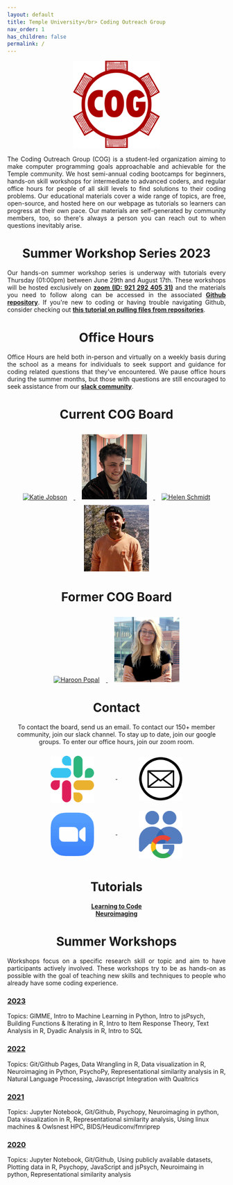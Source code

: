```yaml
---
layout: default
title: Temple University</br> Coding Outreach Group
nav_order: 1
has_children: false
permalink: /
---
```

<div style="text-align: center;">
	<img src="/assets/images/COG_Color.png" alt="COG Logo" style="margin: 0px 0px 0px 0px;" width="200"/>
</div>
<p style="text-align: justify;">The Coding Outreach Group (COG) is a student-led organization aiming to make computer programming goals approachable and achievable for the Temple community. We host semi-annual coding bootcamps for beginners, hands-on skill workshops for intermediate to advanced coders, and regular office hours for people of all skill levels to find solutions to their coding problems. Our educational materials cover a wide range of topics, are free, open-source, and hosted here on our webpage as tutorials so learners can progress at their own pace. Our materials are self-generated by community members, too, so there's always a person you can reach out to when questions inevitably arise.</p>   

<h1 style="text-align: center;">Summer Workshop Series 2023</h1>

<p style="text-align: justify;">Our hands-on summer workshop series is underway with tutorials every Thursday (01:00pm) between June 29th and August 17th. These workshops will be hosted exclusively on <a href="https://temple.zoom.us/j/92129240531"><strong>zoom (ID: 921 292 405 31)</strong></a> and the materials you need to follow along can be accessed in the associated <a href="https://github.com/TU-Coding-Outreach-Group/cog_summer_workshops_2023/blob/master/README.md"><strong>Github repository</strong></a>. If you're new to coding or having trouble navigating Github, consider checking out <a href="https://blog.hubspot.com/website/download-from-github"><strong>this tutorial on pulling files from repositories</strong></a>.</p>

<h1 style="text-align: center;">Office Hours</h1>

<p style="text-align: justify;">Office Hours are held both in-person and virtually on a weekly basis during the school as a means for individuals to seek support and guidance for coding related questions that they've encountered. We pause office hours during the summer months, but those with questions are still encouraged to seek assistance from our <a href="https://tucodingoutreachgroup.slack.com/"><strong>slack community</strong></a>.</p>

<!------------------ The message that we used when we were on strike; leaving it in the code in case admin gets dumb again --------------------------->

<!-- <div style="text-align: center;">
	<img src="/assets/images/TUGSA_Color.png" alt="When We Fight, We Win" align="middle" style="margin: 20px 20px 20px 20px;"  width="200"/>
</div> -->

<!-- <p style="text-align: center;"> On January 31st, 2023, the Temple University Graduate Students' Association announced an indefinite strike in response to stagnated negotiations with Temple's administration. Because COG has been founded, directed, and operated entirely by graduate students volunteering their labor due to a passion for community and education, TUGSA's mission is indivisibly tied to our mission. As such, all labor beyond that which is required for the fulfillment of any one individual's degree will cease until TUGSA wins their strike. This unfortuantely includes our weekly office hours. Until graduate students are adequately compensated for their labor, Temple is failing to fulfill it's promise to champion diversity, equity, and inclusion related issues. We look forward to resuming office hours and continuing to build our supportive, vibrant programming and research community once a fair contract has been reached. Please send an email to our <a href="mailto:union@tugsa.org"><i>executive board</i></a> or visit our website at <a href="https://tugsa.org">tugsa.org</a> to learn how you can show your support. Also, considering donating to our <a href="https://tugsa.betterworld.org/campaigns/tugsa-strike-fund">strike fund</a>.</p>

<h1 style="text-align: center;"><b>When We Fight, We Win</b></h1>  -->

<!-- -------------------------------------------------------------------------------------------------------------------------------------------------->

<!-- The message we usually put up during the school year -->

<!-- <p style="text-align: center;">You can attend in-person (Weiss 645) or via <a href="https://temple.zoom.us/j/97809988629"><strong>zoom</strong></a>.</p> -->

<!-- ----------------------------------------------------- -->
<h1 style="text-align: center;">Current COG Board</h1>
<div style="text-align: center;">   
   <a href="https://kjobson-neuro.github.io/"> 
	<img src="/assets/images/KatieJobson.jpg" alt="Katie Jobson" style="margin: 10px 15px 00px 15px;" width="150"/>
   </a>
   <a href="https://wj-mitchell.github.io"> 
	<img src="/assets/images/BillyMitchell.jpg" alt="Billy Mitchell" style="margin: 10px 15px 00px 15px;" width="150"/>
   </a>
   <a href="https://hschmidt12.github.io/"> 
	<img src="/assets/images/HelenSchmidt.png" alt="Helen Schmidt" style="margin: 10px 15px 00px 15px;" width="150"/>
   </a>
   <a href="https://www.researchgate.net/scientific-contributions/Steven-A-Martinez-2159311354"> 
	<img src="/assets/images/StevenMartinez.jpg" alt="Steven Martinez" style="margin: 10px 15px 00px 15px;" width="150"/>
   </a>
</div>

<h1 style="text-align: center;">Former COG Board</h1>
<div style="text-align: center;">
   <a href="https://hspopal.github.io/"> 
	<img src="/assets/images/HaroonPopal.png" alt="Haroon Popal" style="margin: 10px 15px 00px 15px;" width="150"/>
   </a>
   <a href="https://www.fox.temple.edu/about-fox/directory/liz-beard/"> 
	<img src="/assets/images/LizBeard.jpg" alt="Liz Beard" style="margin: 10px 15px 00px 15px;" width="150"/>
   </a>   
</div>

<h1 style="text-align: center;">Contact</h1>
<p style="text-align: center;">To contact the board, send us an email. To contact our 150+ member community, join our slack channel. To stay up to date, join our google groups. To enter our office hours, join our zoom room.</p>
<div style="text-align: center;">
  <a href="https://tucodingoutreachgroup.slack.com/"> 
	<img src="/assets/images/slack_Color.png" alt="Join Our Slack" align="middle" style="margin: 10px 50px 10px 50px;"  width="100"/>
  </a>
  <a href="mailto:coding.outreach.group@gmail.com"> 
	<img src="/assets/images/email_BW.png" alt="Email Us" align="middle" style="margin: 10px 50px 10px 50px;"  width="100"/>
  </a>
  <a href="https://temple.zoom.us/j/97809988629"> 
	<img src="/assets/images/zoom_Color.png" alt="Office Hour Zoom Room" align="middle" style="margin: 10px 50px 10px 50px;"  width="100"/>
  </a>
  <a href="https://groups.google.com/forum/#!forum/coding-outreach-group/join"> 
	<img src="/assets/images/groups_Color.png" alt="Join Our Google Groups" align="middle" style="margin: 10px 50px 10px 50px;"  width="100"/>
  </a>
</div>

<h1 style="text-align: center;">Tutorials</h1>
<div style="text-align: center;">
   <a href="https://github.com/TU-Coding-Outreach-Group/tu-coding-outreach-group.github.io/blob/master/tutorials.md"> 
	<strong>Learning to Code</strong>
   </a>  
       <br>
   <a href="https://github.com/TU-Coding-Outreach-Group/Tutorials/blob/master/Neuroimaging.md"> 
	<strong>Neuroimaging</strong>
   </a>
</div>

<h1 style="text-align: center;">Summer Workshops</h1>
<p style="text-align: justify;">Workshops focus on a specific research skill or topic and aim to have participants actively involved. These workshops try to be as hands-on as possible with the goal of teaching new skills and techniques to people who already have some coding experience.</p>

### **[2023](https://github.com/TU-Coding-Outreach-Group/cog_summer_workshops_2023/blob/master/README.md)**
Topics: GIMME, Intro to Machine Learning in Python, Intro to jsPsych, Building Functions & Iterating in R,  Intro to Item Response Theory, Text Analysis in R, Dyadic Analysis in R, Intro to SQL 


### **[2022](https://github.com/TU-Coding-Outreach-Group/cog_summer_workshops_2022/blob/master/README.md)**
Topics: Git/Github Pages, Data Wrangling in R, Data visualization in R, Neuroimaging in Python, PsychoPy, Representational similarity analysis in R, Natural Language Processing, Javascript Integration with Qualtrics 


### **[2021](https://github.com/TU-Coding-Outreach-Group/cog_summer_workshops_2021/blob/master/README.md)**
Topics: Jupyter Notebook, Git/Github, Psychopy, Neuroimaging in python, Data visualization in R, Representational similarity analysis, Using linux machines & Owlsnest HPC, BIDS/Heudiconv/fmriprep


### **[2020](https://github.com/TU-Coding-Outreach-Group/cog_summer_workshops_2020/blob/master/README.md)**
Topics: Jupyter Notebook, Git/Github, Using publicly available datasets, Plotting data in R, Psychopy, JavaScript and jsPsych, Neuroimaing in python, Representational similarity analysis

